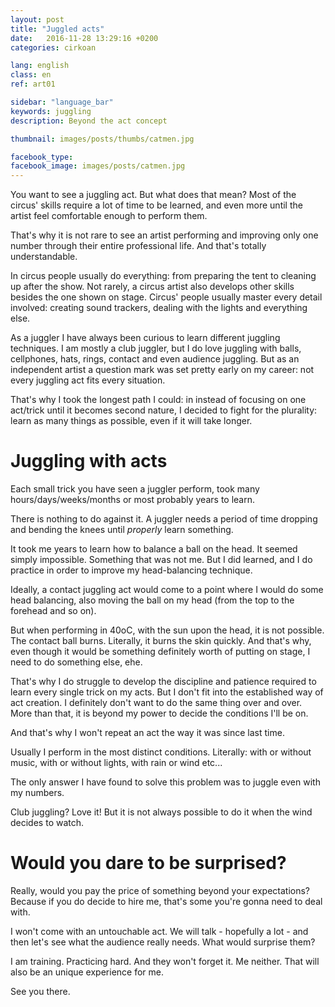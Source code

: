 ```yaml
---
layout: post
title: "Juggled acts"
date:   2016-11-28 13:29:16 +0200
categories: cirkoan

lang: english
class: en
ref: art01

sidebar: "language_bar"
keywords: juggling
description: Beyond the act concept

thumbnail: images/posts/thumbs/catmen.jpg

facebook_type: 
facebook_image: images/posts/catmen.jpg
---
```


You want to see a juggling act. But what does that mean?
Most of the circus' skills require a lot of time to be learned, and even more
until the artist feel comfortable enough to perform them.

That's why it is not rare to see an artist performing and improving only one
number through their entire professional life. And that's totally
understandable. 

In circus people usually do everything: from preparing the tent to cleaning up
after the show. Not rarely, a circus artist also develops other skills besides
the one shown on stage. Circus' people usually master every detail involved:
creating sound trackers, dealing with the lights and everything else.

As a juggler I have always been curious to learn different juggling techniques. 
I am mostly a club juggler, but I do love juggling with balls, cellphones, hats,
rings, contact and even audience juggling. But as an independent artist a
question mark was set pretty early on my career: not every juggling act fits
every situation.

That's why I took the longest path I could: in instead of focusing on one
act/trick until it becomes second nature, I decided to fight for the plurality:
learn as many things as possible, even if it will take longer.

# Juggling with acts

Each small trick you have seen a juggler perform, took many 
hours/days/weeks/months or most probably years to learn.

There is nothing to do against it. A juggler needs a period of time dropping and
bending the knees until *properly* learn something.

It took me years to learn how to balance a ball on the head. It seemed simply
impossible. Something that was not me. But I did learned, and I do practice in
order to improve my head-balancing technique.

Ideally, a contact juggling act would come to a point where I would do some head
balancing, also moving the ball on my head (from the top to the forehead and so
on).

But when performing in 40oC, with the sun upon the head, it is not possible. The
contact ball burns. Literally, it burns the skin quickly. And that's why,
even though it would be something definitely worth of putting on stage, I need
to do something else, ehe.

That's why I do struggle to develop the discipline and patience required to
learn every single trick on my acts. But I don't fit into the established way of
act creation. I definitely don't want to do the same thing over and over. More
than that, it is beyond my power to decide the conditions I'll be on.

And that's why I won't repeat an act the way it was since last time.

Usually I perform in the most distinct conditions. Literally: with or without
music, with or without lights, with rain or wind etc...

The only answer I have found to solve this problem was to juggle even with my
numbers.

Club juggling? Love it! But it is not always possible to do it when the wind
decides to watch.

# Would you dare to be surprised?

Really, would you pay the price of something beyond your expectations? Because
if you do decide to hire me, that's some you're gonna need to deal with.

I won't come with an untouchable act. We will talk - hopefully a lot - and then
let's see what the audience really needs. What would surprise them?

I am training. Practicing hard. And they won't forget it. Me neither. That will
also be an unique experience for me.

See you there.

